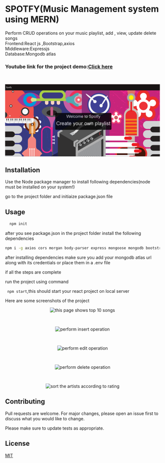 # SPOTFY(Music Management system using MERN)

Perform CRUD operations on your music playlist, add , view, update delete songs <BR>
Frontend:React js ,Bootstrap,axios<BR>
Middleware:Expressjs<BR>
Database:Mongodb atlas<BR>
<h3 >Youtube link for the project demo:<a href='https://youtu.be/ZkH_EtPUZRE'>Click here</a></h3><br>


<p align="center">
  <img src="projectimages/frontpage.png" height="auto" width="auto" title="Front Page">
</p>

## Installation

Use the Node package manager to install following dependencies(node must be installed on your system!)

go to the project folder and initiaize package.json file

## Usage

```javascript
  npm init
```
after you see package.json in the project folder install the following dependencies
```bash
npm i -g axios cors morgan body-parser express mongoose mongodb bootstrap5 --save
```
after installing dependencies make sure you add your mongodb atlas url along with its credentials or place them in a .env file

if all the steps are complete
  
run the project using command
  
``` npm start```,this should start your react project on local server
  
 
Here are some screenshots of the project<br>
 <p align="center">
  <img src="projectimages/top songs page.png" height="auto" width="auto" title="this page shows top 10 songs">
</p><br>
  <p align="center">
  <img src="projectimages/crud insert.png" height="auto" width="auto" title="perform insert operation">
</p><br>
  <p align="center">
  <img src="projectimages/crud edit.png" height="auto" width="auto" title="perform edit operation">
</p><br>
  <p align="center">
  <img src="projectimages/crud delete.png" height="auto" width="auto" title="perform delete operation">
</p><br>
  <p align="center">
  <img src="projectimages/top artists.png" height="auto" width="auto" title="sort the artists according to rating">
</p>
  
 
## Contributing
Pull requests are welcome. For major changes, please open an issue first to discuss what you would like to change.

Please make sure to update tests as appropriate.

## License
[MIT](https://choosealicense.com/licenses/mit/)
